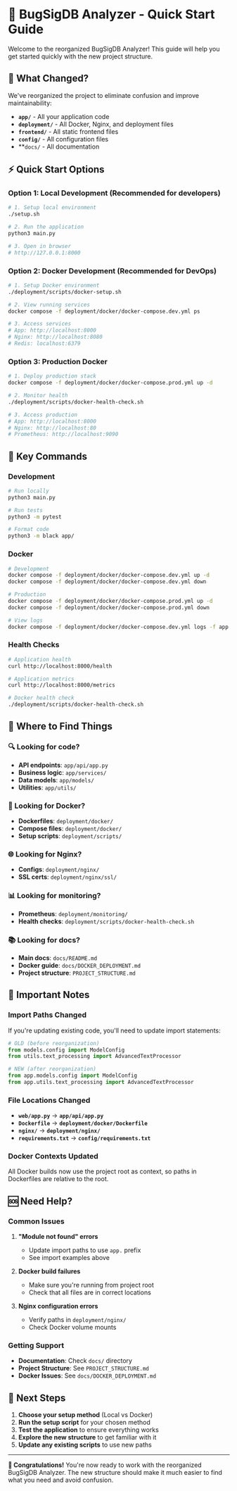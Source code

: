 # 🚀 BugSigDB Analyzer - Quick Start Guide

Welcome to the reorganized BugSigDB Analyzer! This guide will help you get started quickly with the new project structure.

## 📁 **What Changed?**

We've reorganized the project to eliminate confusion and improve maintainability:

- **`app/`** - All your application code
- **`deployment/`** - All Docker, Nginx, and deployment files
- **`frontend/`** - All static frontend files
- **`config/`** - All configuration files
- **`docs/` - All documentation

## ⚡ **Quick Start Options**

### **Option 1: Local Development (Recommended for developers)**
```bash
# 1. Setup local environment
./setup.sh

# 2. Run the application
python3 main.py

# 3. Open in browser
# http://127.0.0.1:8000
```

### **Option 2: Docker Development (Recommended for DevOps)**
```bash
# 1. Setup Docker environment
./deployment/scripts/docker-setup.sh

# 2. View running services
docker compose -f deployment/docker/docker-compose.dev.yml ps

# 3. Access services
# App: http://localhost:8000
# Nginx: http://localhost:8080
# Redis: localhost:6379
```

### **Option 3: Production Docker**
```bash
# 1. Deploy production stack
docker compose -f deployment/docker/docker-compose.prod.yml up -d

# 2. Monitor health
./deployment/scripts/docker-health-check.sh

# 3. Access production
# App: http://localhost:8000
# Nginx: http://localhost:80
# Prometheus: http://localhost:9090
```

## 🔧 **Key Commands**

### **Development**
```bash
# Run locally
python3 main.py

# Run tests
python3 -m pytest

# Format code
python3 -m black app/
```

### **Docker**
```bash
# Development
docker compose -f deployment/docker/docker-compose.dev.yml up -d
docker compose -f deployment/docker/docker-compose.dev.yml down

# Production
docker compose -f deployment/docker/docker-compose.prod.yml up -d
docker compose -f deployment/docker/docker-compose.prod.yml down

# View logs
docker compose -f deployment/docker/docker-compose.dev.yml logs -f app
```

### **Health Checks**
```bash
# Application health
curl http://localhost:8000/health

# Application metrics
curl http://localhost:8000/metrics

# Docker health check
./deployment/scripts/docker-health-check.sh
```

## 📁 **Where to Find Things**

### **🔍 Looking for code?**
- **API endpoints**: `app/api/app.py`
- **Business logic**: `app/services/`
- **Data models**: `app/models/`
- **Utilities**: `app/utils/`

### **🐳 Looking for Docker?**
- **Dockerfiles**: `deployment/docker/`
- **Compose files**: `deployment/docker/`
- **Setup scripts**: `deployment/scripts/`

### **🌐 Looking for Nginx?**
- **Configs**: `deployment/nginx/`
- **SSL certs**: `deployment/nginx/ssl/`

### **📊 Looking for monitoring?**
- **Prometheus**: `deployment/monitoring/`
- **Health checks**: `deployment/scripts/docker-health-check.sh`

### **📚 Looking for docs?**
- **Main docs**: `docs/README.md`
- **Docker guide**: `docs/DOCKER_DEPLOYMENT.md`
- **Project structure**: `PROJECT_STRUCTURE.md`

## 🚨 **Important Notes**

### **Import Paths Changed**
If you're updating existing code, you'll need to update import statements:

```python
# OLD (before reorganization)
from models.config import ModelConfig
from utils.text_processing import AdvancedTextProcessor

# NEW (after reorganization)
from app.models.config import ModelConfig
from app.utils.text_processing import AdvancedTextProcessor
```

### **File Locations Changed**
- **`web/app.py`** → **`app/api/app.py`**
- **`Dockerfile`** → **`deployment/docker/Dockerfile`**
- **`nginx/`** → **`deployment/nginx/`**
- **`requirements.txt`** → **`config/requirements.txt`**

### **Docker Contexts Updated**
All Docker builds now use the project root as context, so paths in Dockerfiles are relative to the root.

## 🆘 **Need Help?**

### **Common Issues**

1. **"Module not found" errors**
   - Update import paths to use `app.` prefix
   - See import examples above

2. **Docker build failures**
   - Make sure you're running from project root
   - Check that all files are in correct locations

3. **Nginx configuration errors**
   - Verify paths in `deployment/nginx/`
   - Check Docker volume mounts

### **Getting Support**

- **Documentation**: Check `docs/` directory
- **Project Structure**: See `PROJECT_STRUCTURE.md`
- **Docker Issues**: See `docs/DOCKER_DEPLOYMENT.md`

## 🎯 **Next Steps**

1. **Choose your setup method** (Local vs Docker)
2. **Run the setup script** for your chosen method
3. **Test the application** to ensure everything works
4. **Explore the new structure** to get familiar with it
5. **Update any existing scripts** to use new paths

---

**🎉 Congratulations!** You're now ready to work with the reorganized BugSigDB Analyzer. The new structure should make it much easier to find what you need and avoid confusion. 